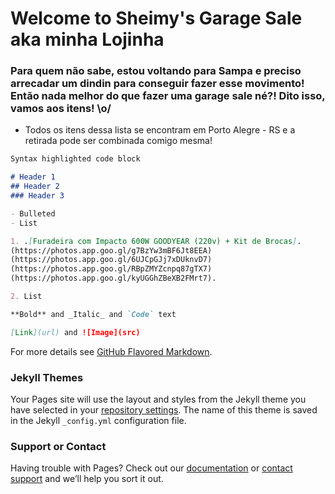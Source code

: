 # Welcome to Sheimy's Garage Sale aka minha Lojinha

### Para quem não sabe, estou voltando para Sampa e preciso arrecadar um dindin para conseguir fazer esse movimento! Então nada melhor do que fazer uma garage sale né?! Dito isso, vamos aos itens! \o/
     
   - Todos os itens dessa lista se encontram em Porto Alegre - RS e a retirada pode ser combinada comigo mesma!



```markdown
Syntax highlighted code block

# Header 1
## Header 2
### Header 3

- Bulleted
- List

1. .[Furadeira com Impacto 600W GOODYEAR (220v) + Kit de Brocas]. 
(https://photos.app.goo.gl/g7BzYw3mBF6Jt8EEA)
(https://photos.app.goo.gl/6UJCpGJj7xDUknvD7)
(https://photos.app.goo.gl/RBpZMYZcnpq87gTX7)
(https://photos.app.goo.gl/kyUGGhZBeXB2FMrt7).

2. List

**Bold** and _Italic_ and `Code` text

[Link](url) and ![Image](src)
```

For more details see [GitHub Flavored Markdown](https://guides.github.com/features/mastering-markdown/).

### Jekyll Themes

Your Pages site will use the layout and styles from the Jekyll theme you have selected in your [repository settings](https://github.com/SheimyRahman/garagesale/settings). The name of this theme is saved in the Jekyll `_config.yml` configuration file.

### Support or Contact

Having trouble with Pages? Check out our [documentation](https://help.github.com/categories/github-pages-basics/) or [contact support](https://github.com/contact) and we’ll help you sort it out.
